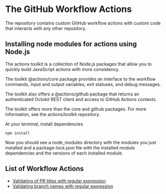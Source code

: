 # The GitHub Workflow Actions

The repository contains custom GitHub workflow actions with custom code that interacts with any other repository.

## Installing node modules for actions using Node.js

The actions toolkit is a collection of Node.js packages that allow you to quickly build JavaScript actions with more consistency.

The toolkit @actions/core package provides an interface to the workflow commands, input and output variables, exit statuses, and debug messages.

The toolkit also offers a @actions/github package that returns an authenticated Octokit REST client and access to GitHub Actions contexts.

The toolkit offers more than the core and github packages. For more information, see the actions/toolkit repository.

At your terminal, install dependencies

```shell
npm install
```
Now you should see a node_modules directory with the modules you just installed and a package-lock.json file with the installed module dependencies and the versions of each installed module.


## List of Workflow Actions

* [Validating of PR titles with regular expression](./pr-title-validation/README.md)
* [Validating branch names with regular expression](./branch-name-validation/README.md)